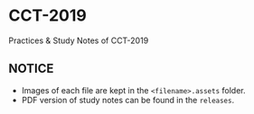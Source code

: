 # CCT-2019
 Practices & Study Notes of CCT-2019

## NOTICE
+ Images of each file are kept in the `<filename>.assets` folder. 
+ PDF version of study notes can be found in the `releases`.



